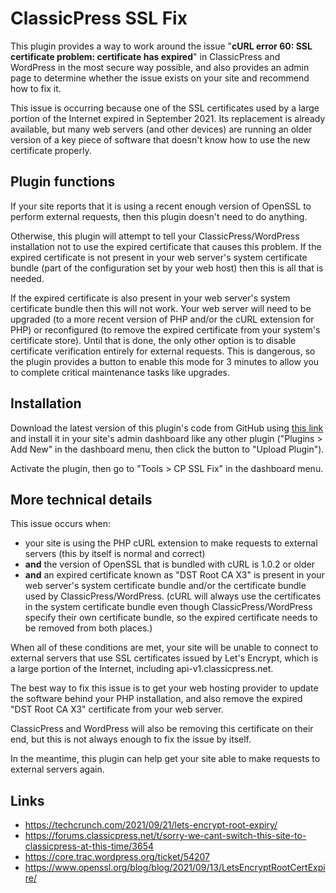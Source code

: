 # ClassicPress SSL Fix

This plugin provides a way to work around the issue "**cURL error 60: SSL
certificate problem: certificate has expired**" in ClassicPress and WordPress
in the most secure way possible, and also provides an admin page to determine
whether the issue exists on your site and recommend how to fix it.

This issue is occurring because one of the SSL certificates used by a large
portion of the Internet expired in September 2021. Its replacement is already
available, but many web servers (and other devices) are running an older
version of a key piece of software that doesn't know how to use the new
certificate properly.

## Plugin functions

If your site reports that it is using a recent enough version of OpenSSL to
perform external requests, then this plugin doesn't need to do anything.

Otherwise, this plugin will attempt to tell your ClassicPress/WordPress
installation not to use the expired certificate that causes this problem.  If
the expired certificate is not present in your web server's system certificate
bundle (part of the configuration set by your web host) then this is all that
is needed.

If the expired certificate is also present in your web server's system
certificate bundle then this will not work.  Your web server will need to be
upgraded (to a more recent version of PHP and/or the cURL extension for PHP) or
reconfigured (to remove the expired certificate from your system's certificate
store).  Until that is done, the only other option is to disable certificate
verification entirely for external requests. This is dangerous, so the plugin
provides a button to enable this mode for 3 minutes to allow you to complete
critical maintenance tasks like upgrades.

## Installation

Download the latest version of this plugin's code from GitHub using
[this link](https://github.com/ClassicPress-research/cp-ssl-fix/archive/refs/heads/master.zip)
and install it in your site's admin dashboard like any other plugin ("Plugins >
Add New" in the dashboard menu, then click the button to "Upload Plugin").

Activate the plugin, then go to "Tools > CP SSL Fix" in the dashboard menu.

## More technical details

This issue occurs when:

- your site is using the PHP cURL extension to make requests to external
  servers (this by itself is normal and correct)
- **and** the version of OpenSSL that is bundled with cURL is 1.0.2 or older
- **and** an expired certificate known as "DST Root CA X3" is present in your
  web server's system certificate bundle and/or the certificate bundle used by
  ClassicPress/WordPress. (cURL will always use the certificates in the system
  certificate bundle even though ClassicPress/WordPress specify their own
  certificate bundle, so the expired certificate needs to be removed from both
  places.)

When all of these conditions are met, your site will be unable to connect to
external servers that use SSL certificates issued by Let's Encrypt, which is a
large portion of the Internet, including api-v1.classicpress.net.

The best way to fix this issue is to get your web hosting provider to update
the software behind your PHP installation, and also remove the expired "DST
Root CA X3" certificate from your web server.

ClassicPress and WordPress will also be removing this certificate on their end,
but this is not always enough to fix the issue by itself.

In the meantime, this plugin can help get your site able to make requests to
external servers again.

## Links

- https://techcrunch.com/2021/09/21/lets-encrypt-root-expiry/
- https://forums.classicpress.net/t/sorry-we-cant-switch-this-site-to-classicpress-at-this-time/3654
- https://core.trac.wordpress.org/ticket/54207
- https://www.openssl.org/blog/blog/2021/09/13/LetsEncryptRootCertExpire/
